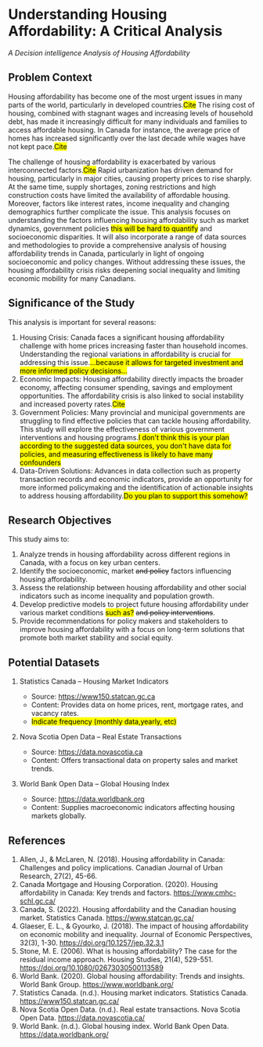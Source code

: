 # Understanding Housing Affordability: A Critical Analysis
*A Decision intelligence Analysis of Housing Affordability*

## Problem Context
Housing affordability has become one of the most urgent issues in many parts of the world, particularly in developed countries.<mark>Cite</mark> The rising cost of housing, combined with stagnant wages and increasing levels of household debt, has made it increasingly difficult for many individuals and families to access affordable housing. In Canada for instance, the average price of homes has increased significantly over the last decade while wages have not kept pace.<mark>Cite</mark>

The challenge of housing affordability is exacerbated by various interconnected factors.<mark>Cite</mark> Rapid urbanization has driven demand for housing, particularly in major cities, causing property prices to rise sharply. At the same time, supply shortages, zoning restrictions and high construction costs have limited the availability of affordable housing. Moreover, factors like interest rates, income inequality and changing demographics further complicate the issue. 
This analysis focuses on understanding the factors influencing housing affordability such as market dynamics, government policies <mark>this will be hard to quantify</mark> and socioeconomic disparities. It will also incorporate a range of data sources and methodologies to provide a comprehensive analysis of housing affordability trends in Canada, particularly in light of ongoing socioeconomic and policy changes. Without addressing these issues, the housing affordability crisis risks deepening social inequality and limiting economic mobility for many Canadians.

## Significance of the Study
This analysis is important for several reasons:
1.	Housing Crisis: Canada faces a significant housing affordability challenge with home prices increasing faster than household incomes. Understanding the regional variations in affordability is crucial for addressing this issue.<mark>...because it allows for targeted investment and more informed policy decisions...</mark>
2.	Economic Impacts: Housing affordability directly impacts the broader economy, affecting consumer spending, savings and employment opportunities. The affordability crisis is also linked to social instability and increased poverty rates.<mark>Cite</mark>
3.	Government Policies: Many provincial and municipal governments are struggling to find effective policies that can tackle housing affordability. This study will explore the effectiveness of various government interventions and housing programs.<mark>I don't think this is your plan according to the suggested data sources, you don't have data for policies, and measuring effectiveness is likely to have many confounders</mark>
4.	Data-Driven Solutions: Advances in data collection such as property transaction records and economic indicators, provide an opportunity for more informed policymaking and the identification of actionable insights to address housing affordability.<mark>Do you plan to support this somehow?</mark>

## Research Objectives
This study aims to:
1.	Analyze trends in housing affordability across different regions in Canada, with a focus on key urban centers.
2.	Identify the socioeconomic, market ~~and policy~~ factors influencing housing affordability.
3.	Assess the relationship between housing affordability and other social indicators such as income inequality and population growth.
4.	Develop predictive models to project future housing affordability under various market conditions <mark>such as?</mark> ~~and policy interventions~~.
5.	Provide recommendations for policy makers and stakeholders to improve housing affordability with a focus on long-term solutions that promote both market stability and social equity.

## Potential Datasets

1.	Statistics Canada – Housing Market Indicators
    - Source: https://www150.statcan.gc.ca
    - Content: Provides data on home prices, rent, mortgage rates, and vacancy rates.
    - <mark>Indicate frequency (monthly data,yearly, etc)</mark>
      
2.	Nova Scotia Open Data – Real Estate Transactions
    - Source: https://data.novascotia.ca
    - Content: Offers transactional data on property sales and market trends.
      
3.  World Bank Open Data – Global Housing Index
    - Source: https://data.worldbank.org
    - Content: Supplies macroeconomic indicators affecting housing markets globally.

## References
1.	Allen, J., & McLaren, N. (2018). Housing affordability in Canada: Challenges and policy implications. Canadian Journal of Urban Research, 27(2), 45-66.
2.	Canada Mortgage and Housing Corporation. (2020). Housing affordability in Canada: Key trends and factors. https://www.cmhc-schl.gc.ca/
3.	Canada, S. (2022). Housing affordability and the Canadian housing market. Statistics Canada. https://www.statcan.gc.ca/
4.	Glaeser, E. L., & Gyourko, J. (2018). The impact of housing affordability on economic mobility and inequality. Journal of Economic Perspectives, 32(3), 1-30. https://doi.org/10.1257/jep.32.3.1
5.	Stone, M. E. (2006). What is housing affordability? The case for the residual income approach. Housing Studies, 21(4), 529-551. https://doi.org/10.1080/02673030500113589
6.	World Bank. (2020). Global housing affordability: Trends and insights. World Bank Group. https://www.worldbank.org/
7.	Statistics Canada. (n.d.). Housing market indicators. Statistics Canada. https://www150.statcan.gc.ca/
8.	Nova Scotia Open Data. (n.d.). Real estate transactions. Nova Scotia Open Data. https://data.novascotia.ca/
9.	World Bank. (n.d.). Global housing index. World Bank Open Data. https://data.worldbank.org/
